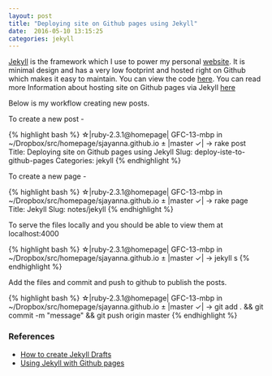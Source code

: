 ```yaml
---
layout: post
title: "Deploying site on Github pages using Jekyll"
date:  2016-05-10 13:15:25
categories: jekyll
---
```


[Jekyll](https://jekyllrb.com/) is the framework which I use to power my personal [website](http://sidjayanna.com). It is minimal design and has a very low footprint and hosted right on Github which makes it easy to maintain. You can view the code [here](https://github.com/sjayanna/sjayanna.github.io). You can read more Information about hosting site on Github pages via Jekyll [here](https://help.github.com/articles/using-jekyll-as-a-static-site-generator-with-github-pages/)

Below is my workflow creating new posts.

To create a new post -

{% highlight bash %}
☆|ruby-2.3.1@homepage| GFC-13-mbp in ~/Dropbox/src/homepage/sjayanna.github.io
± |master ✓| → rake post
Title: Deploying site on Github pages using Jekyll
Slug: deploy-iste-to-github-pages
Categories: jekyll
{% endhighlight %}

To create a new page -

{% highlight bash %}
☆|ruby-2.3.1@homepage| GFC-13-mbp in ~/Dropbox/src/homepage/sjayanna.github.io
± |master ✓| → rake page
Title: Jekyll
Slug: notes/jekyll
{% endhighlight %}

To serve the files locally and you should be able to view them at localhost:4000

{% highlight bash %}
☆|ruby-2.3.1@homepage| GFC-13-mbp in ~/Dropbox/src/homepage/sjayanna.github.io
± |master ✓| → jekyll s
{% endhighlight %}

Add the files and commit and push to github to publish the posts.

{% highlight bash %}
☆|ruby-2.3.1@homepage| GFC-13-mbp in ~/Dropbox/src/homepage/sjayanna.github.io
± |master ✓| → git add . && git commit -m "message" && git push origin master
{% endhighlight %}


### References
* [How to create Jekyll Drafts](http://www.fizerkhan.com/blog/posts/Working-with-upcoming-posts-in-Jekyll.html)
* [Using Jekyll with Github pages](https://help.github.com/articles/using-jekyll-as-a-static-site-generator-with-github-pages/)
